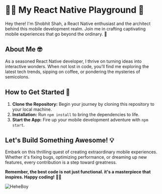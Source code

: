 # 👨‍💻 My React Native Playground 📱

Hey there! I'm Shobhit Shah, a React Native enthusiast and the architect behind this mobile development realm. Join me in crafting captivating mobile experiences that go beyond the ordinary. 🚀

## About Me 🤓

As a seasoned React Native developer, I thrive on turning ideas into interactive wonders. When not lost in code, you'll find me exploring the latest tech trends, sipping on coffee, or pondering the mysteries of semicolons. 

## How to Get Started 🚀

1. **Clone the Repository:** Begin your journey by cloning this repository to your local machine.
2. **Installation:** Run `npm install` to bring the dependencies to life.
3. **Start the App:** Fire up your mobile development adventure with `npm start`.

## Let's Build Something Awesome! 💡

Embark on this thrilling quest of creating extraordinary mobile experiences. Whether it's fixing bugs, optimizing performance, or dreaming up new features, every contribution is a step toward greatness.

**Remember, the best code is not just functional. it's a masterpiece that inspires. Happy coding!** 🌈🚀

![HeheBoy](https://media.tenor.com/COcSmM3DDf0AAAAC/he-hehe.gif)
